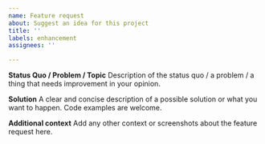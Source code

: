 ```yaml
---
name: Feature request
about: Suggest an idea for this project
title: ''
labels: enhancement
assignees: ''

---
```


**Status Quo / Problem / Topic**
Description of the status quo / a problem / a thing that needs improvement in your opinion. 

**Solution**
A clear and concise description of a possible solution or what you want to happen. Code examples are welcome.

**Additional context**
Add any other context or screenshots about the feature request here.
